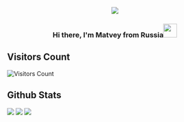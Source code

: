 <div align=center>
  <img src="https://readme-typing-svg.herokuapp.com/?center=true&vCenter=true&color=016EEA&width=800&lines=Welcome+to+my+profile;Hope+you+enjoy+:)" />
</div>

<h3 align="center">Hi there, I'm Matvey from Russia<img src="https://github.com/blackcater/blackcater/raw/main/images/Hi.gif" height="32"/></h3>
          
## Visitors Count
![Visitors Count](https://profile-counter.glitch.me/MaSStiK/count.svg)

## Github Stats
<!-- https://github-profile-summary-cards.vercel.app/demo.html -->
![](http://github-profile-summary-cards.vercel.app/api/cards/stats?username=MaSStiK&theme=github_dark)
![](http://github-profile-summary-cards.vercel.app/api/cards/repos-per-language?username=MaSStiK&theme=github_dark)
![](http://github-profile-summary-cards.vercel.app/api/cards/profile-details?username=MaSStiK&theme=github_dark)

